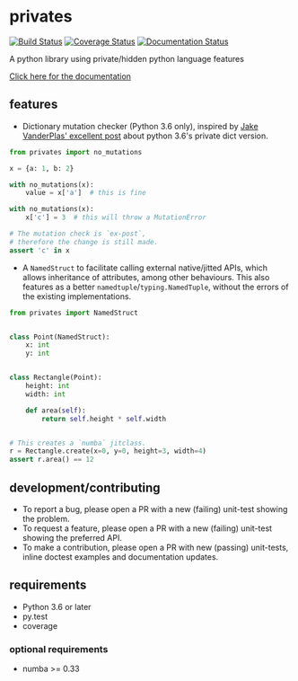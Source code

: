 # privates

[![Build Status](https://travis-ci.org/fastats/privates.svg?branch=master)](https://travis-ci.org/fastats/privates)
[![Coverage Status](https://coveralls.io/repos/github/fastats/privates/badge.svg?branch=master)](https://coveralls.io/github/fastats/privates?branch=master)
[![Documentation Status](https://readthedocs.org/projects/privates/badge/?version=latest)](http://privates.readthedocs.io/en/latest/?badge=latest)

A python library using private/hidden python language features

[Click here for the documentation](http://privates.readthedocs.io/en/latest/)

## features

- Dictionary mutation checker (Python 3.6 only), inspired by [Jake
VanderPlas' excellent post](https://jakevdp.github.io/blog/2017/05/26/exposing-private-dict-version/)
about python 3.6's private dict version.

```python
from privates import no_mutations

x = {a: 1, b: 2}

with no_mutations(x):
    value = x['a']  # this is fine

with no_mutations(x):
    x['c'] = 3  # this will throw a MutationError

# The mutation check is `ex-post`,
# therefore the change is still made.
assert 'c' in x
```

- A `NamedStruct` to facilitate calling external native/jitted APIs, which
allows inheritance of attributes, among other behaviours. This also features
as a better `namedtuple`/`typing.NamedTuple`, without the errors of the existing
implementations.

```python
from privates import NamedStruct


class Point(NamedStruct):
    x: int
    y: int


class Rectangle(Point):
    height: int
    width: int

    def area(self):
        return self.height * self.width


# This creates a `numba` jitclass.
r = Rectangle.create(x=0, y=0, height=3, width=4)
assert r.area() == 12
```

## development/contributing

- To report a bug, please open a PR with a new (failing) unit-test showing the
problem.
- To request a feature, please open a PR with a new (failing) unit-test showing
the preferred API.
- To make a contribution, please open a PR with new (passing) unit-tests,
inline doctest examples and documentation updates.


## requirements

- Python 3.6 or later
- py.test
- coverage

### optional requirements

- numba >= 0.33
